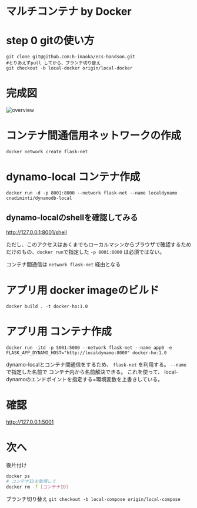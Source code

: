 マルチコンテナ by Docker
====

# step 0 gitの使い方

```
git clone git@github.com:h-imaoka/ecs-handson.git
#とりあえずpull してから、ブランチ切り替え
git checkout -b local-docker origin/local-docker
```

# 完成図
![overview](https://raw.githubusercontent.com/h-imaoka/ecs-handson/images/images/local-docker.png)

# コンテナ間通信用ネットワークの作成
`docker network create flask-net`

# dynamo-local コンテナ作成
`docker run -d -p 8001:8000 --network flask-net --name localdynamo cnadiminti/dynamodb-local`

## dynamo-localのshellを確認してみる
http://127.0.0.1:8001/shell

ただし、このアクセスはあくまでもローカルマシンからブラウザで確認するためだけのもの、`docker run`で指定した `-p 8001:8000` は必須ではない。

コンテナ間通信は `network flask-net` 経由となる

# アプリ用 docker imageのビルド
`docker build . -t docker-ho:1.0`

# アプリ用 コンテナ作成
`docker run -itd -p 5001:5000 --network flask-net --name app0 -e FLASK_APP_DYNAMO_HOST="http://localdynamo:8000" docker-ho:1.0`

dynamo-localとコンテナ間通信をするため、 `flask-net` を利用する。
`--name` で指定した名前で コンテナ内から名前解決できる。
これを使って、 local-dynamoのエンドポイントを指定する=環境変数を上書きしている。

# 確認
http://127.0.0.1:5001

# 次へ
後片付け

```sh
docker ps
# コンテナIDを取得して
docker rm -f [コンテナID]
```

ブランチ切り替え
`git checkout -b local-compose origin/local-compose`
